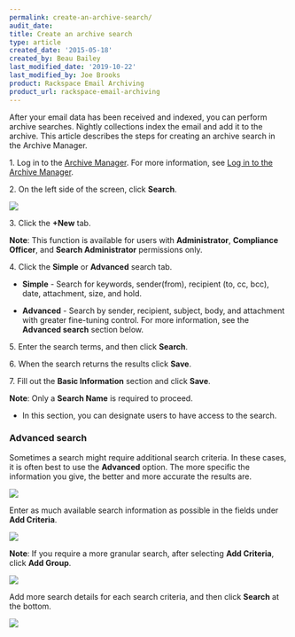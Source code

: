 ```yaml
---
permalink: create-an-archive-search/
audit_date:
title: Create an archive search
type: article
created_date: '2015-05-18'
created_by: Beau Bailey
last_modified_date: '2019-10-22'
last_modified_by: Joe Brooks
product: Rackspace Email Archiving
product_url: rackspace-email-archiving
---
```


After your email data has been received and indexed, you can perform
archive searches. Nightly collections index the email and add it to the
archive. This article describes the steps for creating an archive search in the Archive Manager.

1\. Log in to the [Archive
    Manager](https://cp.rackspace.com/Login.aspx?ReturnUrl=%2f).
    For more information, see [Log in to the Archive
    Manager](/how-to/log-in-to-the-archive-manager).

2\. On the left side of the screen, click **Search**.

  <img src="{% asset_path rackspace-email-archiving/set-an-archiving-retention-policy/Create_an_archive_search(1).png %}" />

3\. Click the **+New** tab.

  **Note**: This function is available for users with **Administrator**, **Compliance Officer**, and **Search Administrator** permissions only.

4\. Click the **Simple** or **Advanced** search tab.

-   **Simple** - Search for keywords, sender(from), recipient (to, cc, bcc), date, attachment, size, and hold.

-   **Advanced** - Search by sender, recipient, subject, body, and attachment with greater fine-tuning control. For more information, see the **Advanced search** section below.

5\. Enter the search terms, and then click **Search**.

6\. When the search returns the results click **Save**.

7\. Fill out the **Basic Information** section and click **Save**.

  **Note**: Only a **Search Name** is required to proceed.

-   In this section, you can designate users to have access to the search.


### Advanced search ###

Sometimes a search might require additional search criteria. In these cases, it is often best to use the **Advanced** option. The more specific the information you give, the better and more accurate the results are.

<img src="{% asset_path rackspace-email-archiving/set-an-archiving-retention-policy/Create_an_archive_search(2).png %}" />


Enter as much available search information as possible in the fields under **Add Criteria**.

<img src="{% asset_path rackspace-email-archiving/set-an-archiving-retention-policy/Create_an_archive_search(3).png %}" />


**Note**: If you require a more granular search, after selecting **Add Criteria**, click **Add Group**. 

<img src="{% asset_path rackspace-email-archiving/set-an-archiving-retention-policy/Create_an_archive_search(4).png %}" />

Add more search details for each search criteria, and then click **Search** at the bottom.

<img src="{% asset_path rackspace-email-archiving/set-an-archiving-retention-policy/Create_an_archive_search(5).png %}" />
